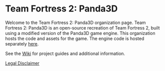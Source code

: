 # Team Fortress 2: Panda3D

Welcome to the Team Fortress 2: Panda3D organization page.  Team Fortress 2: Panda3D is an open-source recreation of Team Fortress 2, built using a modified version of the Panda3D game engine.  This organization hosts the code and assets for the game.  The engine code is hosted separately [here](https://github.com/toontownretro).

See the [Wiki](https://github.com/TF-Panda/.github/wiki) for project guides and additional information.

[Legal Disclaimer](https://github.com/TF-Panda/.github/wiki/Legal-Disclaimer)
